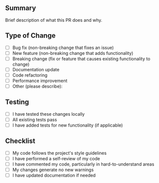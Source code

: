 ## Summary
Brief description of what this PR does and why.

## Type of Change
- [ ] Bug fix (non-breaking change that fixes an issue)
- [ ] New feature (non-breaking change that adds functionality)
- [ ] Breaking change (fix or feature that causes existing functionality to change)
- [ ] Documentation update
- [ ] Code refactoring
- [ ] Performance improvement
- [ ] Other (please describe):

## Testing
- [ ] I have tested these changes locally
- [ ] All existing tests pass
- [ ] I have added tests for new functionality (if applicable)

## Checklist
- [ ] My code follows the project's style guidelines
- [ ] I have performed a self-review of my code
- [ ] I have commented my code, particularly in hard-to-understand areas
- [ ] My changes generate no new warnings
- [ ] I have updated documentation if needed
